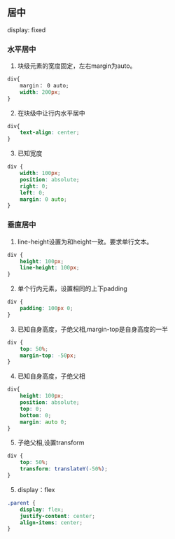 ## 居中
display: fixed
### 水平居中
1. 块级元素的宽度固定，左右margin为auto。
```css
div{
    margin： 0 auto;
    width: 200px;
}
```
2. 在块级中让行内水平居中
```css
div{
    text-align: center;
}
```
3. 已知宽度
```css
div {
    width: 100px;
    position: absolute;
    right: 0;
    left: 0;
    margin: 0 auto;
}
```
### 垂直居中
1. line-height设置为和height一致。要求单行文本。
``` css
div {
    height: 100px;
    line-height: 100px;
}
```
2. 单个行内元素，设置相同的上下padding
``` css
div {
    padding: 100px 0;
}
```
3. 已知自身高度，子绝父相,margin-top是自身高度的一半
```css
div {
    top: 50%;
    margin-top: -50px;
}
```
4. 已知自身高度，子绝父相
```css
div{
    height: 100px;
    position: absolute;
    top: 0;
    bottom: 0;
    margin: auto 0;
}
```

5. 子绝父相,设置transform
```css
div {
    top: 50%;
    transform: translateY(-50%);
}
```
5. display：flex
```css
.parent {
    display: flex;
    justify-content: center;
    align-items: center;
}
```
